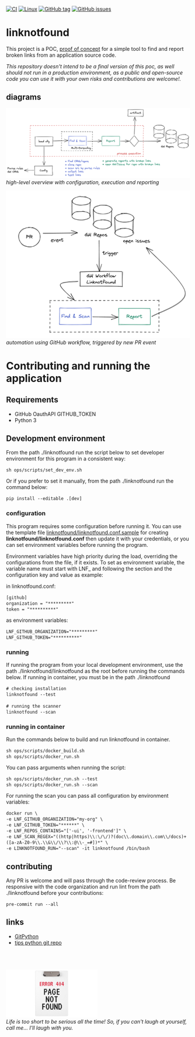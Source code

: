 [![CI](https://github.com/eduardocerqueira/linknotfound/actions/workflows/ci.yml/badge.svg?branch=main)](https://github.com/eduardocerqueira/linknotfound/actions/workflows/ci.yml)
[![Linux](https://svgshare.com/i/Zhy.svg)](https://svgshare.com/i/Zhy.svg)
[![GitHub tag](https://img.shields.io/github/tag/eduardocerqueira/linknotfound.svg)](https://GitHub.com/eduardocerqueira/linknotfound/tags/)
[![GitHub issues](https://img.shields.io/github/issues/eduardocerqueira/linknotfound.svg)](https://GitHub.com/eduardocerqueira/linknotfound/issues/)


# linknotfound

This project is a POC, [proof of concept](https://en.wikipedia.org/wiki/Proof_of_concept) for a simple tool to find and
report broken links from an application source code.

_This repository doesn't intend to be a final version of this poc, as well should not run in a production
environment, as a public and open-source code you can use it with your own risks and contributions are welcome!._

## diagrams

![diagram](docs/img/diagram.png)<br>
_high-level overview with configuration, execution and reporting_

![diagram](docs/img/linknotfound-GH-workflow-automation.png)<br>
_automation using GitHub workflow, triggered by new PR event_

# Contributing and running the application

## Requirements
* GitHub OauthAPI GITHUB_TOKEN
* Python 3

## Development environment

From the path ./linknotfound run the script below to set developer environment for this program in a consistent way:

```shell
sh ops/scripts/set_dev_env.sh
```

Or if you prefer to set it manually, from the path ./linknotfound run the command below:

```shell
pip install --editable .[dev]
```

### configuration

This program requires some configuration before running it. You can use the template file
[linknotfound/linknotfound.conf.sample](../linknotfound/linknotfound.conf.sample) for creating
**linknotfound/linknotfound.conf** then update it with your credentials, or you can set environment variables before
running the program.

Environment variables have high priority during the load, overriding the configurations from the file, if it exists.
To set as environment variable, the variable name must start with LNF_ and following the section and the configuration
key and value as example:

in linknotfound.conf:

```shell
[github]
organization = "*********"
token = "**********"
```

as environment variables:

```shell
LNF_GITHUB_ORGANIZATION="*********"
LNF_GITHUB_TOKEN="**********"
```

### running

If running the program from your local development environment, use the path ./linknotfound/linknotfound as the root
before running the commands below. If running in container, you must be in the path ./linknotfound

```shell
# checking installation
linknotfound --test

# running the scanner
linknotfound --scan
```

### running in container

Run the commands below to build and run linknotfound in container.

```shell
sh ops/scripts/docker_build.sh
sh ops/scripts/docker_run.sh
```

You can pass arguments when running the script:

```shell
sh ops/scripts/docker_run.sh --test
sh ops/scripts/docker_run.sh --scan
```

For running the scan you can pass all configuration by environment variables:

```shell
docker run \
-e LNF_GITHUB_ORGANIZATION="my-org" \
-e LNF_GITHUB_TOKEN="******" \
-e LNF_REPOS_CONTAINS="['-ui', '-frontend']" \
-e LNF_SCAN_REGEX="((http|https)\\:\/\/)?(doc\\.domain\\.com\\/docs)+([a-zA-Z0-9\\.\\&\\/\\?\\:@\\-_=#])*" \
-e LINKNOTFOUND_RUN="--scan" -it linknotfound /bin/bash
```

## contributing

Any PR is welcome and will pass through the code-review process. Be responsive with the code organization and run
lint from the path ./linknotfound before your contributions:

```shell
pre-commit run --all
```

## links
* [GitPython](https://github.com/gitpython-developers/GitPython)
* [tips python git repo](https://www.devdungeon.com/content/working-git-repositories-python)

<br><br><br>
[<img src="docs/img/pnf.jpg" width="250"/>](logo)<br>
_Life is too short to be serious all the time! So, if you can't laugh at yourself, call me... I'll laugh with you._
